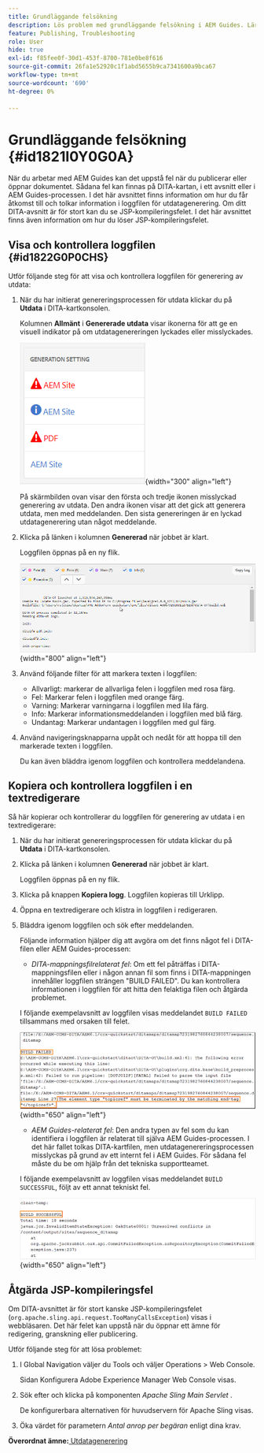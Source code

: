 ```yaml
---
title: Grundläggande felsökning
description: Lös problem med grundläggande felsökning i AEM Guides. Lär dig att visa, kopiera och kontrollera loggfilen i en textredigerare och åtgärda JSP-kompileringsfel.
feature: Publishing, Troubleshooting
role: User
hide: true
exl-id: f85fee0f-30d1-453f-8700-781e0be8f616
source-git-commit: 26fa1e52920c1f1abd5655b9ca7341600a9bca67
workflow-type: tm+mt
source-wordcount: '690'
ht-degree: 0%

---
```


# Grundläggande felsökning {#id1821I0Y0G0A}

När du arbetar med AEM Guides kan det uppstå fel när du publicerar eller öppnar dokumentet. Sådana fel kan finnas på DITA-kartan, i ett avsnitt eller i AEM Guides-processen. I det här avsnittet finns information om hur du får åtkomst till och tolkar information i loggfilen för utdatagenerering. Om ditt DITA-avsnitt är för stort kan du se JSP-kompileringsfelet. I det här avsnittet finns även information om hur du löser JSP-kompileringsfelet.

## Visa och kontrollera loggfilen {#id1822G0P0CHS}

Utför följande steg för att visa och kontrollera loggfilen för generering av utdata:

1. När du har initierat genereringsprocessen för utdata klickar du på **Utdata** i DITA-kartkonsolen.

   Kolumnen **Allmänt** i **Genererade utdata** visar ikonerna för att ge en visuell indikator på om utdatagenereringen lyckades eller misslyckades.

   ![](images/output-general-settings.png){width="300" align="left"}

   På skärmbilden ovan visar den första och tredje ikonen misslyckad generering av utdata. Den andra ikonen visar att det gick att generera utdata, men med meddelanden. Den sista genereringen är en lyckad utdatagenerering utan något meddelande.

1. Klicka på länken i kolumnen **Genererad** när jobbet är klart.

   Loggfilen öppnas på en ny flik.

   ![](images/log-file.png){width="800" align="left"}

1. Använd följande filter för att markera texten i loggfilen:
   - Allvarligt: markerar de allvarliga felen i loggfilen med rosa färg.
   - Fel: Markerar felen i loggfilen med orange färg.
   - Varning: Markerar varningarna i loggfilen med lila färg.
   - Info: Markerar informationsmeddelanden i loggfilen med blå färg.
   - Undantag: Markerar undantagen i loggfilen med gul färg.
1. Använd navigeringsknapparna uppåt och nedåt för att hoppa till den markerade texten i loggfilen.

   Du kan även bläddra igenom loggfilen och kontrollera meddelandena.


## Kopiera och kontrollera loggfilen i en textredigerare

Så här kopierar och kontrollerar du loggfilen för generering av utdata i en textredigerare:

1. När du har initierat genereringsprocessen för utdata klickar du på **Utdata** i DITA-kartkonsolen.

1. Klicka på länken i kolumnen **Genererad** när jobbet är klart.

   Loggfilen öppnas på en ny flik.

1. Klicka på knappen **Kopiera logg**. Loggfilen kopieras till Urklipp.
1. Öppna en textredigerare och klistra in loggfilen i redigeraren.

1. Bläddra igenom loggfilen och sök efter meddelanden.

   Följande information hjälper dig att avgöra om det finns något fel i DITA-filen eller AEM Guides-processen:

   - *DITA-mappningsfilrelaterat fel*: Om ett fel påträffas i DITA-mappningsfilen eller i någon annan fil som finns i DITA-mappningen innehåller loggfilen strängen &quot;BUILD FAILED&quot;. Du kan kontrollera informationen i loggfilen för att hitta den felaktiga filen och åtgärda problemet.

   I följande exempelavsnitt av loggfilen visas meddelandet `BUILD FAILED` tillsammans med orsaken till felet.

   ![](images/dita-error-in-log-file.png){width="650" align="left"}

   - *AEM Guides-relaterat fel*: Den andra typen av fel som du kan identifiera i loggfilen är relaterat till själva AEM Guides-processen. I det här fallet tolkas DITA-kartfilen, men utdatagenereringsprocessen misslyckas på grund av ett internt fel i AEM Guides. För sådana fel måste du be om hjälp från det tekniska supportteamet.

   I följande exempelavsnitt av loggfilen visas meddelandet `BUILD SUCCESSFUL`, följt av ett annat tekniskt fel.

   ![](images/process-error-in-log-file.png){width="650" align="left"}


## Åtgärda JSP-kompileringsfel

Om DITA-avsnittet är för stort kanske JSP-kompileringsfelet \(`org.apache.sling.api.request.TooManyCallsException`\) visas i webbläsaren. Det här felet kan uppstå när du öppnar ett ämne för redigering, granskning eller publicering.

Utför följande steg för att lösa problemet:

1. I Global Navigation väljer du Tools och väljer Operations \> Web Console.

   Sidan Konfigurera Adobe Experience Manager Web Console visas.

1. Sök efter och klicka på komponenten *Apache Sling Main Servlet* .

   De konfigurerbara alternativen för huvudservern för Apache Sling visas.

1. Öka värdet för parametern *Antal anrop per begäran* enligt dina krav.


**Överordnat ämne:**[ Utdatagenerering](generate-output.md)
